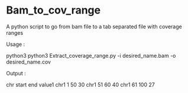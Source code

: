 # Bam_to_cov_range
A python script to go from bam file to a tab separated file with coverage ranges 

Usage : 

python3 python3  Extract_coverage_range.py -i desired_name.bam -o desired_name.cov

Output : 

chr	start	end	value1
chr1	1	50	30
chr1	51	60	40
chr1	61	100	27
